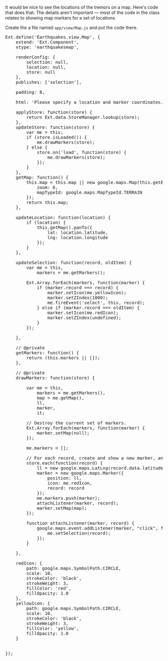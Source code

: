 It would be nice to see the locations of the tremors on a map. Here's code that does that.
The details aren't important &mdash; most of the code in the class relates to showing map 
markers for a set of locations.

Create the a file named `app/view/Map.js` and put the code there. 


<pre class="runnable">
Ext.define('Earthquakes.view.Map', {
    extend: 'Ext.Component',
    xtype: 'earthquakesmap',

    renderConfig: {
        selection: null,
        location: null,
        store: null
    },
    publishes: ['selection'],

    padding: 8,

    html: 'Please specify a location and marker coordinates.',

    applyStore: function(store) {
        return Ext.data.StoreManager.lookup(store);
    },
    updateStore: function(store) {
        var me = this;
        if (store.isLoaded()) {
            me.drawMarkers(store);
        } else {
            store.on('load', function(store) {
                me.drawMarkers(store);
            });
        }
    },
    getMap: function() {
        this.map = this.map || new google.maps.Map(this.getEl().dom, {
            zoom: 6,
            mapTypeId: google.maps.MapTypeId.TERRAIN
        });
        return this.map;
    },

    updateLocation: function(location) {
        if (location) {
            this.getMap().panTo({
                lat: location.latitude,
                lng: location.longitude
            });
        }
    },

    updateSelection: function(record, oldItem) {
        var me = this,
            markers = me.getMarkers();

        Ext.Array.forEach(markers, function(marker) {
            if (marker.record === record) {
                marker.setIcon(me.yellowIcon);
                marker.setZIndex(1000);
                me.fireEvent('select', this, record);
            } else if (marker.record === oldItem) {
                marker.setIcon(me.redIcon);
                marker.setZIndex(undefined);
            }
        });

    },

    // @private
    getMarkers: function() {
        return (this.markers || []);
    },

    // @private
    drawMarkers: function(store) {

        var me = this,
            markers = me.getMarkers(),
            map = me.getMap(),
            ll,
            marker,
            it;

        // Destroy the current set of markers.
        Ext.Array.forEach(markers, function(marker) {
            marker.setMap(null);
        });

        me.markers = [];

        // For each record, create and show a new marker, and push onto the array.
        store.each(function(record) {
            ll = new google.maps.LatLng(record.data.latitude, record.data.longitude);
            marker = new google.maps.Marker({
                position: ll,
                icon: me.redIcon,
                record: record
            });
            me.markers.push(marker);
            attachListener(marker, record);
            marker.setMap(map);
        });

        function attachListener(marker, record) {
            google.maps.event.addListener(marker, "click", function() {
                me.setSelection(record);
            });
        }

    },

    redIcon: {
        path: google.maps.SymbolPath.CIRCLE,
        scale: 10,
        strokeColor: 'black',
        strokeWeight: 3,
        fillColor: 'red',
        fillOpacity: 1.0
    },
    yellowIcon: {
        path: google.maps.SymbolPath.CIRCLE,
        scale: 10,
        strokeColor: 'black',
        strokeWeight: 3,
        fillColor: 'yellow',
        fillOpacity: 1.0
    }


});
</pre>